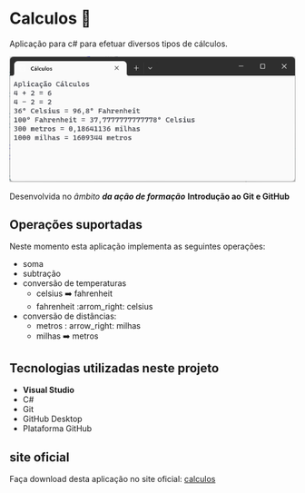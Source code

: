 # Calculos :1234:

 Aplicação para c# para efetuar diversos tipos de cálculos.

 ![Aplicação Cálculos](aplicacao-calculos.png)


 Desenvolvida no *âmbito* **_da ação de formação_** **Introdução ao Git e GitHub**

 ## Operações suportadas

 Neste momento esta aplicação implementa as seguintes operações:

 - soma
 - subtração
 - conversão de temperaturas
    - celsius :arrow_right: fahrenheit
    - fahrenheit :arrom_right: celsius
- conversão de distâncias:
    - metros : arrow_right: milhas
    - milhas :arrow_right: metros

 ## Tecnologias utilizadas neste projeto

 - **Visual Studio**
 - C#
 - Git
 - GitHub Desktop
 - Plataforma GitHub

 ## site oficial

 Faça download desta aplicação no site oficial: [calculos](https://www.calculos.com])